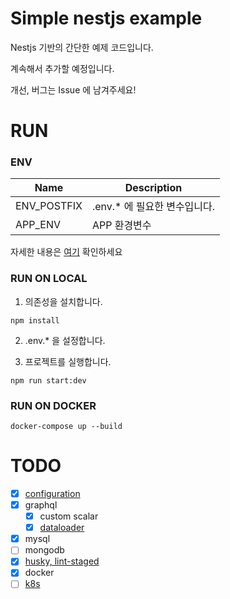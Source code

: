 # Simple nestjs example

Nestjs 기반의 간단한 예제 코드입니다.

계속해서 추가할 예정입니다.

개선, 버그는 Issue 에 남겨주세요!

# RUN

### ENV

| Name        | Description                   |
| ----------- | ----------------------------- |
| ENV_POSTFIX | .env.\* 에 필요한 변수입니다. |
| APP_ENV     | APP 환경변수                  |

자세한 내용은 [여기](./src/core/config/README.md) 확인하세요

### RUN ON LOCAL

1. 의존성을 설치합니다.

```
npm install
```

2. .env.\* 을 설정합니다.

3. 프로젝트를 실행합니다.

```
npm run start:dev
```

### RUN ON DOCKER

```
docker-compose up --build
```

# TODO

- [x] [configuration](./src/core/config/README.md)
- [x] graphql
  - [x] custom scalar
  - [x] [dataloader](./src/common/dataloader/README.md)
- [x] mysql
- [ ] mongodb
- [x] [husky, lint-staged](./.husky/README.md)
- [x] docker
- [ ] [k8s](./k8s/README.md)
